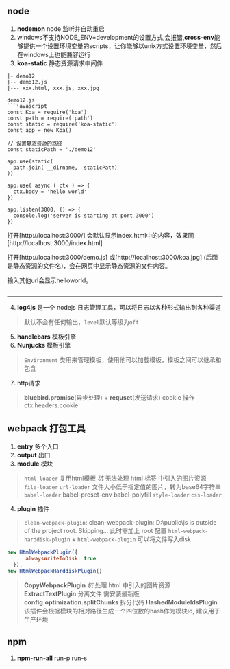 ## node
1. **nodemon** node 监听并自动重启
2. windows不支持NODE_ENV=development的设置方式,会报错,**cross-env**能够提供一个设置环境变量的scripts，让你能够以unix方式设置环境变量，然后在windows上也能兼容运行
3. **koa-static** 静态资源请求中间件
``` demo
|- demo12
|-- demo12.js
|--- xxx.html, xxx.js, xxx.jpg

demo12.js
```javascript
const Koa = require('koa')
const path = require('path')
const static = require('koa-static')
const app = new Koa()

// 设置静态资源的路径 
const staticPath = './demo12'

app.use(static(
  path.join( __dirname,  staticPath)
))

app.use( async ( ctx ) => {
  ctx.body = 'hello world'
})

app.listen(3000, () => {
  console.log('server is starting at port 3000')
})
```

打开[http://localhost:3000/] 会默认显示index.html中的内容，效果同[http://localhost:3000/index.html]

打开[http://localhost:3000/demo.js] 或[http://localhost:3000/koa.jpg] (后面是静态资源的文件名)，会在网页中显示静态资源的文件内容。

输入其他url会显示helloworld。
```
```
**********************************
4. **log4js** 是一个 nodejs 日志管理工具，可以将日志以各种形式输出到各种渠道
> 默认不会有任何输出，`level`默认等级为`off`

5. **handlebars** 模板引擎
6. **Nunjucks** 模板引擎
> `Environment` 类用来管理模板，使用他可以加载模板，模板之间可以继承和包含

7. http请求
> **bluebird.promise**(异步处理) + **requset**(发送请求)
> cookie 操作 ctx.headers.cookie

## webpack 打包工具
1. **entry** 多个入口
2. **output** 出口
3. **module** 模块
> `html-loader` 复用html模板 *坑* 无法处理 html 标签 中引入的图片资源
> `file-loader`
> `url-loader` 文件大小低于指定值的图片，转为base64字符串
> `babel-loader` babel-preset-env babel-polyfill
> `style-loader` `css-loader`
4. **plugin** 插件
> `clean-webpack-plugin`: clean-webpack-plugin: D:\public\js is outside of the project root. Skipping...
  此时需加上 root 配置
> `html-webpack-harddisk-plugin` + `html-webpack-plugin` 可以将文件写入disk
  ``` javascript
  new HtmlWebpackPlugin({
		alwaysWriteToDisk: true
	}),
  new HtmlWebpackHarddiskPlugin()
  ```
> **CopyWebpackPlugin** *坑* 处理 html 中引入的图片资源
> **ExtractTextPlugin** 分离文件 需安装最新版
> **config.optimization.splitChunks** 拆分代码
> **HashedModuleIdsPlugin** 该插件会根据模块的相对路径生成一个四位数的hash作为模块id, 建议用于生产环境

## npm 
1. **npm-run-all**  run-p run-s
